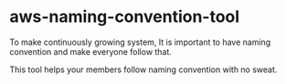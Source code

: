 # aws-naming-convention-tool

To make continuously growing system,
It is important to have naming convention and make everyone follow that.

This tool helps your members follow naming convention with no sweat.